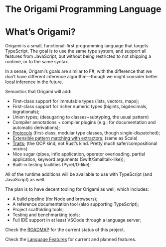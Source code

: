 # The Origami Programming Language

# What’s Origami?

Origami is a small, functional-first programming language that targets TypeScript. The goal is to use the same type system, and support all features from JavaScript, but without being restricted to not shipping a runtime, or to the same syntax.

In a sense, Origami’s goals are similar to F#, with the difference that we don’t have different inference algorithm—though we might consider better local inference in the future.

Semantics that Origami will add:

- First-class support for immutable types (lists, vectors, maps);
- First-class support for richer numeric types (bigints, bigdecimals, bigrationals);
- Union types; (desugaring to classes+subtyping, the usual pattern)
- Compiler annotations + compiler plugins (e.g.: for documentation and automatic derivations);
- [Protocols](https://clojure.org/reference/protocols) (first-class, modular type classes, though single-dispatched);
- [Extensible pattern matching with extractors](https://infoscience.epfl.ch/record/98468?ln=en); (same as Scala)
- [Traits](http://scg.unibe.ch/research/traits); (the OOP kind, not Rust’s kind. Pretty much safer/compositional mixins)
- Nice sugar (pipes, infix application, operator overloading, partial application, keyword arguments (Swift/Smalltalk-like));
- Built-in testing facilities (Pyret/D-like);

All of the runtime additions will be available to use with TypeScript (and JavaScript) as well.

The plan is to have decent tooling for Origami as well, which includes:

- A build pipeline (for Node and browsers);
- A reference documentation tool (also supporting TypeScript);
- Project scaffolding tools;
- Testing and benchmarking tools;
- Full IDE support in at least VSCode through a language server;

Check the [ROADMAP](./notes/roadmap.md) for the current status of this project.

Check the [Language Features](./notes/features.md) for current and planned features.